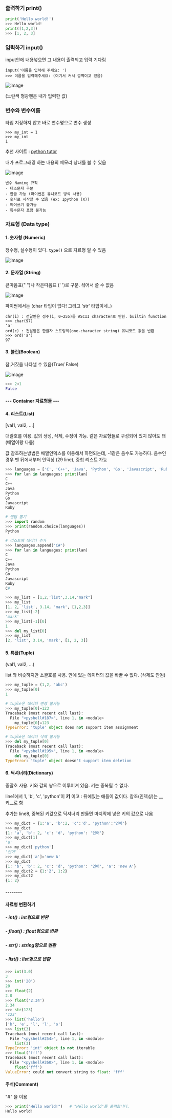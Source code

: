 ### 출력하기 print()

```python
print('Hello world!')
>>> Hello world!
print([1,2,3])
>>> [1, 2, 3]
```



### 입력하기 input()

input안에 내용넣으면 그 내용이 출력되고 입력 기다림

```
input('이름을 입력해 주세요: ')
>>> 이름을 입력해주세요: (여기서 커서 깜빡이고 있음)
```

![image](https://user-images.githubusercontent.com/30755941/92323022-3ab27a00-f070-11ea-8243-f02f7340f98e.png)

(노란색 형광펜은 내가 입력한 값)



### 변수와 변수이름

타입 지정하지 않고 바로 변수명으로 변수 생성

```
>>> my_int = 1
>>> my_int
1
```

추천 사이트 : [python tutor](http://www.pythontutor.com/live.html#mode=edit)

내가 프로그래밍 하는 내용의 메모리 상태를 볼 수 있음

![image](https://user-images.githubusercontent.com/30755941/92323108-f4a9e600-f070-11ea-8300-50ff9fd5e5b4.png)

```
변수 Naming 규칙
- 대소문자 구분
- 한글 가능 (파이썬은 유니코드 방식 사용)
- 숫자로 시작할 수 없음 (ex: 1python (X))
- 띄어쓰기 불가능
- 특수문자 포함 불가능
```



### 자료형 (Data type)

#### 1. 숫자형 (Numeric)

정수형, 실수형이 있다. __`type()`__ 으로 자료형 알 수  있음

![image](https://user-images.githubusercontent.com/30755941/92323245-1c4d7e00-f072-11ea-95a2-1bb4155bb674.png)

#### 2. 문자열 (String)

큰따옴표(" ")나 작은따옴표 (' ')로 구분. 섞어서 쓸 수 없음

![image](https://user-images.githubusercontent.com/30755941/92326280-ecab6f80-f08b-11ea-884c-55188be77048.png)

 파이썬에서는 (char 타입이 없다! 그리고 'str' 타입이네..)

```
chr(i) : 전달받은 정수(i, 0~255)를 ASCII character로 반환. builtin function
>>> char(97)
'a'
ord(c) : 전달받은 한글자 스트링의(one-character string) 유니코드 값을 반환
>>> ord('a')
97
```

#### 3. 불린(Boolean)

참,거짓을 나타낼 수 있음(True/ False)

![image](https://user-images.githubusercontent.com/30755941/92323304-94b43f00-f072-11ea-9bef-fba1503a1418.png)

```python
>>> 2<1
False
```



#### --- Container 자료형들 ---

#### 4. 리스트(List)

[val1, val2, ...]

대괄호를 이용. 값의 생성, 삭제, 수정이 가능. 같은 자료형들로 구성되어 있지 않아도 돼(배열이랑 다름)

값 참조하는방법은 배열인덱스를 이용해서 하면되는데, -1같은 음수도 가능하다. 음수인경우 맨 뒤에서부터 인덱싱 (29 line), 중첩 리스트 가능

```python
>>> languages = ['C', 'C++', 'Java', 'Python', 'Go', 'Javascript', 'Ruby']
>>> for lan in languages: print(lan)
C
C++
Java
Python
Go
Javascript
Ruby

# 랜덤 뽑기
>>> import random
>>> print(random.choice(languages))
Python

# 리스트에 데이터 추가
>>> languages.append('C#')
>>> for lan in languages: print(lan)
C
C++
Java
Python
Go
Javascript
Ruby
C#

>>> my_list = [1,2,'list',3.14,"mark"]
>>> my_list
[1, 2, 'list', 3.14, 'mark', [1,2,3]]
>>> my_list[-2]
'mark'
>>> my_list[-1][0]
1
>>> del my_list[0]
>>> my_list
[2, 'list', 3.14, 'mark', [1, 2, 3]]
```

#### 5. 튜플(Tuple)

(val1, val2, ...)

list 와 비슷하지만 소괄호를 사용. 안에 있는 데이터의 값을 바꿀 수 없다. (삭제도 안됨)

```python
>>> my_tuple = (1,2, 'abc')
>>> my_tuple[0]
1

# tuple은 데이터 변경 불가능
>>> my_tuple[0]=123
Traceback (most recent call last):
  File "<pyshell#187>", line 1, in <module>
    my_tuple[0]=123
TypeError: 'tuple' object does not support item assignment

# tuple은 데이터 삭제 불가능
>>> del my_tuple[0]
Traceback (most recent call last):
  File "<pyshell#195>", line 1, in <module>
    del my_tuple[0]
TypeError: 'tuple' object doesn't support item deletion
```



#### 6. 딕셔너리(Dictionary)

 중괄호 사용. 키와 값의 쌍으로 이루어져 있음. 키는 중복될 수 없다.

line1에서 1, 'b', 'c', 'python'이 __키__ 이고 : 뒤에있는 애들이 값이다. 참조(인덱싱)는 __키__로 함

추가는 line8, 중복된 키값으로 딕셔너리 만들면 마지막에 넣은 키의 값으로 나옴

```python
>>> my_dict = {1:'a', 'b':2, 'c':'d', 'python':'언어'}
>>> my_dict
{1: 'a', 'b': 2, 'c': 'd', 'python': '언어'}
>>> my_dict[1]
'a'
>>> my_dict['python']
'언어'
>>> my_dict['a']='new A'
>>> my_dict
{1: 'b', 'b': 2, 'c': 'd', 'python': '언어', 'a': 'new A'}
>>> my_dict2 = {1:'2', 1:2}
>>> my_dict2
{1: 2}
```

#### --------

#### 자료형 변환하기

##### - int() : int형으로 변환

 ##### - float() : float형으로 변환

##### - str() : string형으로 변환

##### - list() : list형으로 변환

```python
>>> int(3.0)
3
>>> int('20')
20
>>> float(2)
2.0
>>> float('2.34')
2.34
>>> str(123)
'123'
>>> list('hello')
['h', 'e', 'l', 'l', 'o']
>>> list(3)
Traceback (most recent call last):
  File "<pyshell#254>", line 1, in <module>
    list(3)
TypeError: 'int' object is not iterable
>>> float('fff')
Traceback (most recent call last):
  File "<pyshell#260>", line 1, in <module>
    float('fff')
ValueError: could not convert string to float: 'fff'
```



#### 주석(Comment)

"#" 을 이용

```python
>>> print("Hello world!")	# "Hello world"를 출력합니다.
Hello world!
```





